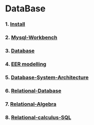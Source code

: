 # DataBase

### 1. [Install](https://github.com/YeoJiSu/DataBase/tree/main/1.Install)

### 2. [Mysql-Workbench](https://github.com/YeoJiSu/DataBase/tree/main/2.Mysql-Workbench)

### 3. [Database](https://github.com/YeoJiSu/DataBase/tree/main/3.Database)

### 4. [EER modelling](https://github.com/YeoJiSu/DataBase/tree/main/4.EER-Modeling)

### 5. [Database-System-Architecture](https://github.com/YeoJiSu/DataBase/tree/main/5.Database-System-Architecture)

### 6. [Relational-Database](https://github.com/YeoJiSu/DataBase/tree/main/6.Relational-Database)

### 7. [Relational-Algebra](https://github.com/YeoJiSu/DataBase/tree/main/7.Relational-Algebra)

### 8. [Relational-calculus-SQL](https://github.com/YeoJiSu/DataBase/tree/main/8.Relational-calculus-SQL)
